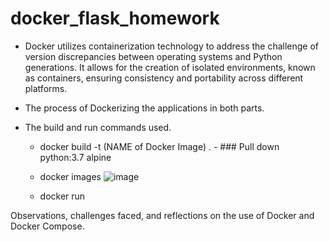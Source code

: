 # docker_flask_homework

- Docker utilizes containerization technology to address the challenge of version discrepancies between operating systems and Python generations. It allows for the creation of isolated environments, known as containers, ensuring consistency and portability across different platforms.

- The process of Dockerizing the applications in both parts.

- The build and run commands used.

  - docker build -t (NAME of Docker Image) . - ### Pull down python:3.7 alpine

  - docker images
    ![image](https://github.com/newbie-sandy/docker_flask_homework/assets/143536852/0c75eebc-0a65-4428-b2e4-a9adca324648)


  - docker run

Observations, challenges faced, and reflections on the use of Docker and Docker Compose.
